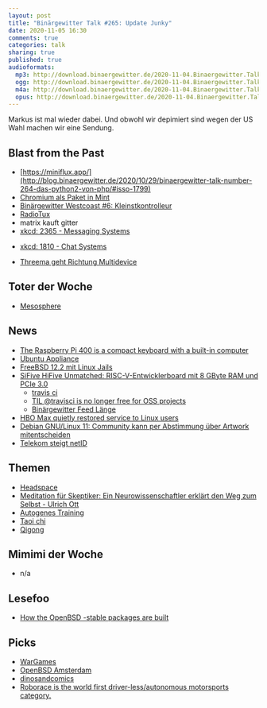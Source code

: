 ```yaml
---
layout: post
title: "Binärgewitter Talk #265: Update Junky"
date: 2020-11-05 16:30
comments: true
categories: talk
sharing: true
published: true
audioformats:
  mp3: http://download.binaergewitter.de/2020-11-04.Binaergewitter.Talk.265.mp3
  ogg: http://download.binaergewitter.de/2020-11-04.Binaergewitter.Talk.265.ogg
  m4a: http://download.binaergewitter.de/2020-11-04.Binaergewitter.Talk.265.m4a
  opus: http://download.binaergewitter.de/2020-11-04.Binaergewitter.Talk.265.opus
---
```

Markus ist mal wieder dabei. Und obwohl wir depimiert sind wegen der US Wahl machen wir eine Sendung.


## Blast from the Past
- [https://miniflux.app/](http://blog.binaergewitter.de/2020/10/29/binaergewitter-talk-number-264-das-python2-von-php/#isso-1799)
- [Chromium als Paket in Mint]( https://linuxnews.de/2020/11/chromium-bei-linux-mint-wieder-installierbar/ )
- [Binärgewitter Westcoast #6: Kleinstkontrolleur]( http://blog.binaergewitter.de/2020/10/29/binaergewitter-westcoast-number-6-kleinstkontrolleur/ )
- [RadioTux](https://www.radiotux.de/index.php?/archives/8065-RadioTux-Sendung-Oktober-2020.html)
- matrix kauft gitter
-  [xkcd: 2365 - Messaging Systems](https://xkcd.com/2365/)
  * [xkcd: 1810 - Chat Systems](https://xkcd.com/1810/)
- [Threema geht Richtung Multidevice]( https://threema.ch/de/blog/posts/md-architectural-overview-intro-de )  

## Toter der Woche
- [Mesosphere]( https://www.heise.de/news/Cluster-Manager-D2iQ-kuendigt-das-Aus-fuer-die-Mesosphere-DC-OS-Plattform-an-4946154.html )

## News
- [The Raspberry Pi 400 is a compact keyboard with a built-in computer]( https://www.theverge.com/2020/11/2/21542278/raspberry-pi-400-keyboard-computer-arm-release-date-news-features )
 - [Ubuntu Appliance]( https://ubuntu.com/appliance )
- [FreeBSD 12.2 mit Linux Jails]( https://www.heise.de/news/FreeBSD-12-2-mit-GNU-Linux-in-Jails-und-schnelleren-Bhyve-VMs-4943563.html )
- [SiFive HiFive Unmatched: RISC-V-Entwicklerboard mit 8 GByte RAM und PCIe 3.0]( https://www.heise.de/news/SiFive-HiFive-Unmatched-RISC-V-Entwicklerboard-mit-8-GByte-RAM-und-PCIe-3-0-4943076.html )
  * [travis ci]( https://blog.travis-ci.com/2020-11-02-travis-ci-new-billing )
  * [TIL @travisci is no longer free for OSS projects]( https://twitter.com/df7cb/status/1323180751425294336 )
  * [Binärgewitter Feed Länge]( https://github.com/Binaergewitter/serious-bg )
- [HBO Max quietly restored service to Linux users]( https://arstechnica.com/gadgets/2020/11/hbo-max-quietly-restored-service-to-linux-users/ )
- [Debian GNU/Linux 11: Community kann per Abstimmung über Artwork mitentscheiden]( https://www.heise.de/news/Debian-GNU-Linux-11-Community-kann-per-Abstimmung-ueber-Artwork-mitentscheiden-4945360.html )
- [Telekom steigt netID]( https://www.heise.de/news/Telekom-steigt-ins-netID-Login-Netzwerk-und-den-dazugehoerigen-Stiftungsrat-ein-4945234.html )


## Themen
- [Headspace]( https://www.headspace.com/ )
- [Meditation für Skeptiker: Ein Neurowissenschaftler erklärt den Weg zum Selbst - Ulrich Ott](https://www.amazon.de/Meditation-f%C3%BCr-Skeptiker-Neurowissenschaftler-erkl%C3%A4rt/dp/3426300702)
- [Autogenes Training]( https://de.wikipedia.org/wiki/Autogenes_Training )
- [Taoi chi]( https://en.wikipedia.org/wiki/Tai_chi )
- [Qigong]( https://de.wikipedia.org/wiki/Qigong )

## Mimimi der Woche
- n/a

## Lesefoo
- [How the OpenBSD -stable packages are built]( https://dataswamp.org/~solene/2020-10-29-official-openbsd-stable-architecture.html )

## Picks
- [WarGames]( https://twitter.com/l33tname/status/1322270708580392969 )
- [OpenBSD Amsterdam]( https://twitter.com/OpenBSDAms/status/1322522519254011905 )
- [dinosandcomics]( https://dinosandcomics.com/ )
- [Roborace is the world first driver-less/autonomous motorsports category.]( https://twitter.com/dogryan100/status/1321800383505657856 )
